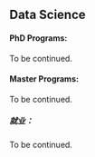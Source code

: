 ## Data Science

#### PhD Programs:

To be continued.

#### Master Programs:

To be continued.

##### 就业：

To be continued.

